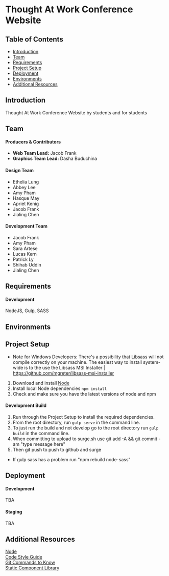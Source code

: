 # Thought At Work Conference Website


## Table of Contents
- [Introduction](#introduction)
- [Team](#team)
- [Requirements](#requirements)
- [Project Setup](#setup)
- [Deployment](#deployment)
- [Environments](#environments)
- [Additional Resources](#resources)  

## <a name="introduction"></a>Introduction
Thought At Work Conference Website by students and for students  

## <a name="team"></a>Team
#### Producers & Contributors
- **Web Team Lead:** Jacob Frank
- **Graphics Team Lead:** Dasha Buduchina

#### Design Team
- Ethelia Lung
- Abbey Lee
- Amy Pham
- Hasque May
- Apriet Kenig
- Jacob Frank
- Jialing Chen

#### Development Team
- Jacob Frank
- Amy Pham
- Sara Artese
- Lucas Kern
- Patrick Ly
- Shihab Uddin
- Jialing Chen

## <a name="requirements"></a>Requirements
#### Development
NodeJS, Gulp, SASS  

## <a name="environments"></a>Environments  

## <a name="setup"></a>Project Setup
- Note for Windows Developers: There's a possibility that Libsass will not compile correctly on your machine. The easiest way to install system-wide is to the use the Libsass MSI Installer | https://github.com/mgreter/libsass-msi-installer
1. Download and install [Node](https://nodejs.org)
2. Install local Node dependencies `npm install`
3. Check and make sure you have the latest versions of node and npm

#### Development Build
1. Run through the Project Setup to install the required dependencies.
2. From the root directory, run `gulp serve` in the command line.
3. To just run the build and not develop go to the root directory run `gulp build` in the command line.     
4. When committing to upload to surge.sh use git add -A && git commit -am "type message here"
5. Then git push to push to github and surge
- If gulp sass has a problem run "npm rebuild node-sass"

## <a name="deployment"></a>Deployment
#### Development
TBA  

#### Staging
TBA  

## <a name="resources"></a>Additional Resources
[Node](https://nodejs.org)
<br>
[Code Style Guide](https://github.com/ThoughtAtWork/thoughtatwork.github.io/wiki/Style-Guide)
<br>
[Git Commands to Know](http://dont-be-afraid-to-commit.readthedocs.io/en/latest/git/commandlinegit.html)
<br>
[Static Component Library](https://paper.dropbox.com/doc/TAW-Development-Component-Library-NuZpIleMA1UDTlUfzFQkn)
